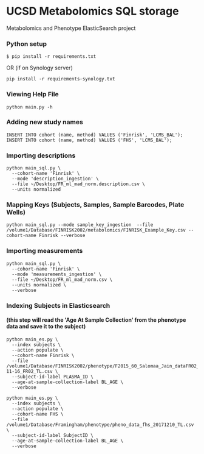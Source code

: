 # UCSD Metabolomics SQL storage
Metabolomics and Phenotype ElasticSearch project

### Python setup
```
$ pip install -r requirements.txt
```
OR (if on Synology server)
```
pip install -r requirements-synology.txt
```

### Viewing Help File
```
python main.py -h
```

### Adding new study names
```
INSERT INTO cohort (name, method) VALUES ('Finrisk', 'LCMS_BAL');
INSERT INTO cohort (name, method) VALUES ('FHS', 'LCMS_BAL');
```

### Importing descriptions
```
python main_sql.py \
  --cohort-name 'Finrisk' \
  --mode 'description_ingestion' \
  --file ~/Desktop/FR_ml_mad_norm.description.csv \
  --units normalized
```

### Mapping Keys (Subjects, Samples, Sample Barcodes, Plate Wells)

```
python main_sql.py --mode sample_key_ingestion  --file /volume1/Database/FINRISK2002/metabolomics/FINRISK_Example_Key.csv --cohort-name Finrisk --verbose
```

### Importing measurements

```
python main_sql.py \
  --cohort-name 'Finrisk' \
  --mode 'measurements_ingestion' \
  --file ~/Desktop/FR_ml_mad_norm.csv \
  --units normalized \
  --verbose
```

### Indexing Subjects in Elasticsearch
#### (this step will read the 'Age At Sample Collection' from the phenotype data and save it to the subject)

```
python main_es.py \
  --index subjects \
  --action populate \
  --cohort-name Finrisk \
  --file /volume1/Database/FINRISK2002/phenotype/F2015_60_Salomaa_Jain_dataFR02_FU16_2018-11-16_FR02_TL.csv \
  --subject-id-label PLASMA_ID \
  --age-at-sample-collection-label BL_AGE \
  --verbose
```

```
python main_es.py \
  --index subjects \
  --action populate \
  --cohort-name FHS \
  --file /volume1/Database/Framingham/phenotype/pheno_data_fhs_20171210_TL.csv \
  --subject-id-label SubjectID \
  --age-at-sample-collection-label BL_AGE \
  --verbose
```
